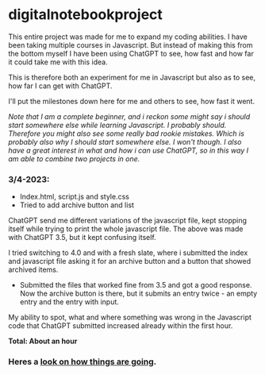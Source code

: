 # digitalnotebookproject

This entire project was made for me to expand my coding abilities. I have been taking multiple courses in Javascript. But instead of making this from the bottom myself I have been using ChatGPT to see, how fast and how far it could take me with this idea.

This is therefore both an experiment for me in Javascript but also as to see, how far I can get with ChatGPT. 

I'll put the milestones down here for me and others to see, how fast it went.

*Note that I am a complete beginner, and i reckon some might say i should start somewhere else while learning Javascript. I probably should. Therefore you might also see some really bad rookie mistakes. Which is probably also why I should start somewhere else. I won't though. I also have a great interest in what and how i can use ChatGPT, so in this way I am able to combine two projects in one.* 

### 3/4-2023: 
- Index.html, script.js and style.css
- Tried to add archive button and list

ChatGPT send me different variations of the javascript file, kept stopping itself while trying to print the whole javascript file. The above was made with ChatGPT 3.5, but it kept confusing itself. 

I tried switching to 4.0 and with a fresh slate, where i submitted the index and javascript file asking it for an archive button and a button that showed archived items.

- Submitted the files that worked fine from 3.5 and got a good response. Now the archive button is there, but it submits an entry twice - an empty entry and the entry with input.

My ability to spot, what and where something was wrong in the Javascript code that ChatGPT submitted increased already within the first hour.

**Total: About an hour**

### Heres a [look on how things are going](https://digitalnotebookproject.netlify.app/).
